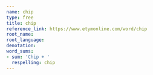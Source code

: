 ```yaml
---
name: chip
type: free
title: chip
reference_link: https://www.etymonline.com/word/chip
root_name: 
root_language: 
denotation: 
word_sums:
- sum: 'Chip + '
  respelling: chip
---
```

